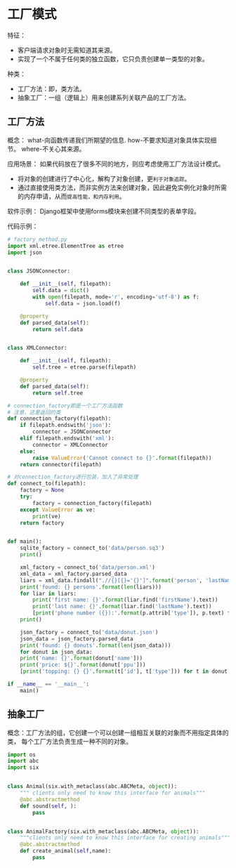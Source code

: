 # 工厂模式

特征：

- 客户端请求对象时无需知道其来源。
- 实现了一个不属于任何类的独立函数，它只负责创建单一类型的对象。

种类：

- 工厂方法：即，类方法。
- 抽象工厂：一组（逻辑上）用来创建系列关联产品的工厂方法。

## 工厂方法

概念：
what-向函数传递我们所期望的信息.
how-不要求知道对象具体实现细节。
where-不关心其来源。

应用场景：
如果代码放在了很多不同的地方，则应考虑使用工厂方法设计模式。

- 将对象的创建进行了中心化，解构了对象创建，更`利于对象追踪`。
- 通过直接使用类方法，而非实例方法来创建对象，因此避免实例化对象时所需的内存申请，从而`提高性能，和内存利用`。

软件示例：
Django框架中使用forms模块来创建不同类型的表单字段。

代码示例：

```python
# factory_method.py
import xml.etree.ElementTree as etree
import json


class JSONConnector:

    def __init__(self, filepath):
        self.data = dict()
        with open(filepath, mode='r', encoding='utf-8') as f:
            self.data = json.load(f)

    @property
    def parsed_data(self):
        return self.data


class XMLConnector:

    def __init__(self, filepath):
        self.tree = etree.parse(filepath)

    @property
    def parsed_data(self):
        return self.tree

# connection_factory即是一个工厂方法函数
# 注意，这里返回的类
def connection_factory(filepath):
    if filepath.endswith('json'):
        connector = JSONConnector
    elif filepath.endswith('xml'):
        connector = XMLConnector
    else:
        raise ValueError('Cannot connect to {}'.format(filepath))
    return connector(filepath)

# 对connection_factory进行包装，加入了异常处理
def connect_to(filepath):
    factory = None
    try:
        factory = connection_factory(filepath)
    except ValueError as ve:
        print(ve)
    return factory


def main():
    sqlite_factory = connect_to('data/person.sq3')
    print()

    xml_factory = connect_to('data/person.xml')
    xml_data = xml_factory.parsed_data
    liars = xml_data.findall(".//{}[{}='{}']".format('person', 'lastName', 'Liar'))
    print('found: {} persons'.format(len(liars)))
    for liar in liars:
        print('first name: {}'.format(liar.find('firstName').text))
        print('last name: {}'.format(liar.find('lastName').text))
        [print('phone number ({}):'.format(p.attrib['type']), p.text) for p in liar.find('phoneNumbers')]
    print()

    json_factory = connect_to('data/donut.json')
    json_data = json_factory.parsed_data
    print('found: {} donuts'.format(len(json_data)))
    for donut in json_data:
    print('name: {}'.format(donut['name']))
    print('price: ${}'.format(donut['ppu']))
    [print('topping: {} {}'.format(t['id'], t['type'])) for t in donut['topping']]

if __name__ == '__main__':
    main()
```

## 抽象工厂

概念：工厂方法的组，它创建一个可以创建一组相互关联的对象而不用指定具体的类， 每个工厂方法负责生成一种不同的对象。

```python
import os
import abc
import six


class Animal(six.with_metaclass(abc.ABCMeta, object)):
    """ clients only need to know this interface for animals"""
    @abc.abstractmethod
    def sound(self, ):
        pass


class AnimalFactory(six.with_metaclass(abc.ABCMeta, object)):
    """clients only need to know this interface for creating animals"""
    @abc.abstractmethod
    def create_animal(self,name):
        pass
```
